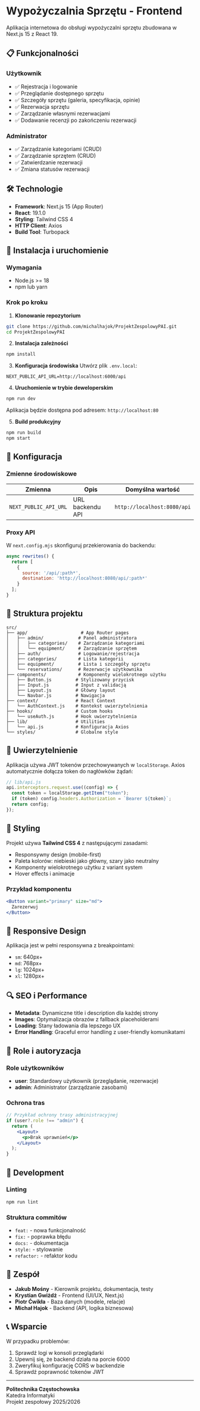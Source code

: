 # Wypożyczalnia Sprzętu - Frontend

Aplikacja internetowa do obsługi wypożyczalni sprzętu zbudowana w Next.js 15 z React 19.

## 📋 Funkcjonalności

### Użytkownik

- ✅ Rejestracja i logowanie
- ✅ Przeglądanie dostępnego sprzętu
- ✅ Szczegóły sprzętu (galeria, specyfikacja, opinie)
- ✅ Rezerwacja sprzętu
- ✅ Zarządzanie własnymi rezerwacjami
- ✅ Dodawanie recenzji po zakończeniu rezerwacji

### Administrator

- ✅ Zarządzanie kategoriami (CRUD)
- ✅ Zarządzanie sprzętem (CRUD)
- ✅ Zatwierdzanie rezerwacji
- ✅ Zmiana statusów rezerwacji

## 🛠 Technologie

- **Framework**: Next.js 15 (App Router)
- **React**: 19.1.0
- **Styling**: Tailwind CSS 4
- **HTTP Client**: Axios
- **Build Tool**: Turbopack

## 🚀 Instalacja i uruchomienie

### Wymagania

- Node.js >= 18
- npm lub yarn

### Krok po kroku

1. **Klonowanie repozytorium**

```bash
git clone https://github.com/michalhajok/ProjektZespolowyPAI.git
cd ProjektZespolowyPAI
```

2. **Instalacja zależności**

```bash
npm install
```

3. **Konfiguracja środowiska**
   Utwórz plik `.env.local`:

```env
NEXT_PUBLIC_API_URL=http://localhost:6000/api
```

4. **Uruchomienie w trybie deweloperskim**

```bash
npm run dev
```

Aplikacja będzie dostępna pod adresem: `http://localhost:80`

5. **Build produkcyjny**

```bash
npm run build
npm start
```

## 🔧 Konfiguracja

### Zmienne środowiskowe

| Zmienna               | Opis             | Domyślna wartość            |
| --------------------- | ---------------- | --------------------------- |
| `NEXT_PUBLIC_API_URL` | URL backendu API | `http://localhost:8080/api` |

### Proxy API

W `next.config.mjs` skonfiguruj przekierowania do backendu:

```javascript
async rewrites() {
  return [
    {
      source: '/api/:path*',
      destination: 'http://localhost:8080/api/:path*'
    }
  ];
}
```

## 📁 Struktura projektu

```
src/
├── app/                    # App Router pages
│   ├── admin/             # Panel administratora
│   │   ├── categories/    # Zarządzanie kategoriami
│   │   └── equipment/     # Zarządzanie sprzętem
│   ├── auth/              # Logowanie/rejestracja
│   ├── categories/        # Lista kategorii
│   ├── equipment/         # Lista i szczegóły sprzętu
│   └── reservations/      # Rezerwacje użytkownika
├── components/            # Komponenty wielokrotnego użytku
│   ├── Button.js         # Stylizowany przycisk
│   ├── Input.js          # Input z validacją
│   ├── Layout.js         # Główny layout
│   └── Navbar.js         # Nawigacja
├── context/              # React Context
│   └── AuthContext.js    # Kontekst uwierzytelnienia
├── hooks/                # Custom hooks
│   └── useAuth.js        # Hook uwierzytelnienia
├── lib/                  # Utilities
│   └── api.js            # Konfiguracja Axios
└── styles/               # Globalne style
```

## 🔐 Uwierzytelnienie

Aplikacja używa JWT tokenów przechowywanych w `localStorage`. Axios automatycznie dołącza token do nagłówków żądań:

```javascript
// lib/api.js
api.interceptors.request.use((config) => {
  const token = localStorage.getItem("token");
  if (token) config.headers.Authorization = `Bearer ${token}`;
  return config;
});
```

## 🎨 Styling

Projekt używa **Tailwind CSS 4** z następującymi zasadami:

- Responsywny design (mobile-first)
- Paleta kolorów: niebieski jako główny, szary jako neutralny
- Komponenty wielokrotnego użytku z variant system
- Hover effects i animacje

### Przykład komponentu

```jsx
<Button variant="primary" size="md">
  Zarezerwuj
</Button>
```

## 📱 Responsive Design

Aplikacja jest w pełni responsywna z breakpointami:

- `sm`: 640px+
- `md`: 768px+
- `lg`: 1024px+
- `xl`: 1280px+

## 🔍 SEO i Performance

- **Metadata**: Dynamiczne title i description dla każdej strony
- **Images**: Optymalizacja obrazów z fallback placeholderami
- **Loading**: Stany ładowania dla lepszego UX
- **Error Handling**: Graceful error handling z user-friendly komunikatami

## 🚦 Role i autoryzacja

### Role użytkowników

- **user**: Standardowy użytkownik (przeglądanie, rezerwacje)
- **admin**: Administrator (zarządzanie zasobami)

### Ochrona tras

```jsx
// Przykład ochrony trasy administracyjnej
if (user?.role !== "admin") {
  return (
    <Layout>
      <p>Brak uprawnień</p>
    </Layout>
  );
}
```

## 🧪 Development

### Linting

```bash
npm run lint
```

### Struktura commitów

- `feat:` - nowa funkcjonalność
- `fix:` - poprawka błędu
- `docs:` - dokumentacja
- `style:` - stylowanie
- `refactor:` - refaktor kodu

## 🤝 Zespół

- **Jakub Mośny** - Kierownik projektu, dokumentacja, testy
- **Krystian Gwiżdż** - Frontend (UI/UX, Next.js)
- **Piotr Ćwikła** - Baza danych (modele, relacje)
- **Michał Hajok** - Backend (API, logika biznesowa)

## 📞 Wsparcie

W przypadku problemów:

1. Sprawdź logi w konsoli przeglądarki
2. Upewnij się, że backend działa na porcie 6000
3. Zweryfikuj konfigurację CORS w backendzie
4. Sprawdź poprawność tokenów JWT

---

**Politechnika Częstochowska**  
Katedra Informatyki  
Projekt zespołowy 2025/2026
